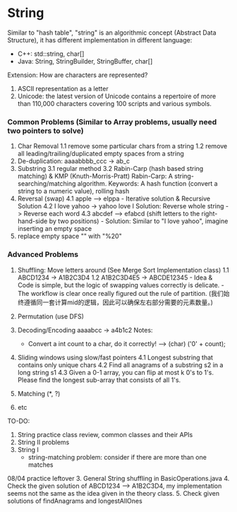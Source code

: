 # String

Similar to "hash table", "string" is an algorithmic concept (Abstract Data Structure), it has different implementation in different language:
- C++: std::string, char[]
- Java: String, StringBuilder, StringBuffer, char[]

Extension: How are characters are represented?
1. ASCII representation as a letter
2. Unicode: the latest version of Unicode contains a repertoire of more than 110,000 characters covering 100 scripts and various symbols.

### Common Problems (Similar to Array problems, usually need two pointers to solve)
1. Char Removal
    1.1 remove some particular chars from a string
    1.2 remove all leading/trailing/duplicated empty spaces from a string
2. De-duplication: aaaabbbb_ccc -> ab_c
3. Substring
    3.1 regular method
    3.2 Rabin-Carp (hash based string matching) & KMP (Knuth-Morris-Pratt)
    Rabin-Carp: A string-searching/matching algorithm. Keywords: A hash function (convert a string to a numeric value), rolling hash
4. Reversal (swap)
    4.1 apple --> elppa 
        - Iterative solution & Recursive Solution
    4.2 I love yahoo -> yahoo love I 
        Solution: Reverse whole string -> Reverse each word
    4.3 abcdef --> efabcd (shift letters to the right-hand-side by two positions) 
        - Solution: Similar to "I love yahoo", imagine inserting an empty space
5. replace empty space "" with "%20"

### Advanced Problems
1. Shuffling: Move letters around (See Merge Sort Implementation class)
    1.1 ABCD1234 -> A1B2C3D4
    1.2 A1B2C3D4E5 -> ABCDE12345
        - Idea & Code is simple, but the logic of swapping values correctly is delicate.
        - The workflow is clear once really figured out the rule of partition. (我们始终遵循同一套计算mid的逻辑，因此可以确保左右部分需要的元素数量。)

2. Permutation (use DFS)

3. Decoding/Encoding aaaabcc -> a4b1c2
    Notes:
    - Convert a int count to a char, do it correctly! --> (char) ('0' + count); 

4. Sliding windows using slow/fast pointers
    4.1 Longest substring that contains only unique chars
    4.2 Find all anagrams of a substring s2 in a long string s1
    4.3 Given a 0-1 array, you can flip at most k 0's to 1's. Please find the longest sub-array that consists of all 1's.

5. Matching (*, ?)

6. etc


TO-DO: 
1. String practice class review, common classes and their APIs
2. String II problems
3. String I
    - string-matching problem: consider if there are more than one matches

08/04 practice leftover
3. General String shuffling in BasicOperations.java
4. Check the given solution of ABCD1234 --> A1B2C3D4, my implementation seems not the same as the idea given in the theory class.
5. Check given solutions of findAnagrams and longestAllOnes